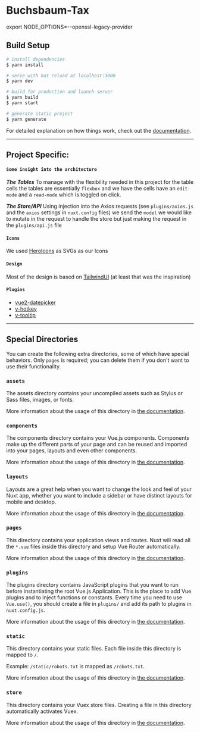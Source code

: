 # Buchsbaum-Tax

export NODE_OPTIONS=--openssl-legacy-provider

## Build Setup

```bash
# install dependencies
$ yarn install

# serve with hot reload at localhost:3000
$ yarn dev

# build for production and launch server
$ yarn build
$ yarn start

# generate static project
$ yarn generate
```

For detailed explanation on how things work, check out the [documentation](https://nuxtjs.org).

---

## Project Specific:

#### `Some insight into the architecture`

**_The Tables_**
To manage with the flexibility needed in this project for the table cells the tables are essentially `flexbox` and we have the cells have an `edit-mode` and a `read-mode` which is toggled on click.

**_The Store/API_**
Using injection into the Axios requests (see `plugins/axios.js` and the `axios` settings in `nuxt.config` files) we send the `model` we would like to mutate in the request to handle the store but just making the request in the `plugins/api.js` file

#### `Icons`

We used [HeroIcons](https://heroicons.com/) as SVGs as our Icons

#### `Design`

Most of the design is based on [TailwindUI](https://tailwindui.com/) (at least that was the inspiration)

#### `Plugins`

- [vue2-datepicker](https://github.com/mengxiong10/vue2-datepicker)
- [v-hotkey](https://github.com/Dafrok/v-hotkey)
- [v-tooltip](https://github.com/Akryum/floating-vue)

---

## Special Directories

You can create the following extra directories, some of which have special behaviors. Only `pages` is required; you can delete them if you don't want to use their functionality.

### `assets`

The assets directory contains your uncompiled assets such as Stylus or Sass files, images, or fonts.

More information about the usage of this directory in [the documentation](https://nuxtjs.org/docs/2.x/directory-structure/assets).

### `components`

The components directory contains your Vue.js components. Components make up the different parts of your page and can be reused and imported into your pages, layouts and even other components.

More information about the usage of this directory in [the documentation](https://nuxtjs.org/docs/2.x/directory-structure/components).

### `layouts`

Layouts are a great help when you want to change the look and feel of your Nuxt app, whether you want to include a sidebar or have distinct layouts for mobile and desktop.

More information about the usage of this directory in [the documentation](https://nuxtjs.org/docs/2.x/directory-structure/layouts).

### `pages`

This directory contains your application views and routes. Nuxt will read all the `*.vue` files inside this directory and setup Vue Router automatically.

More information about the usage of this directory in [the documentation](https://nuxtjs.org/docs/2.x/get-started/routing).

### `plugins`

The plugins directory contains JavaScript plugins that you want to run before instantiating the root Vue.js Application. This is the place to add Vue plugins and to inject functions or constants. Every time you need to use `Vue.use()`, you should create a file in `plugins/` and add its path to plugins in `nuxt.config.js`.

More information about the usage of this directory in [the documentation](https://nuxtjs.org/docs/2.x/directory-structure/plugins).

### `static`

This directory contains your static files. Each file inside this directory is mapped to `/`.

Example: `/static/robots.txt` is mapped as `/robots.txt`.

More information about the usage of this directory in [the documentation](https://nuxtjs.org/docs/2.x/directory-structure/static).

### `store`

This directory contains your Vuex store files. Creating a file in this directory automatically activates Vuex.

More information about the usage of this directory in [the documentation](https://nuxtjs.org/docs/2.x/directory-structure/store).
